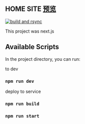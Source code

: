 ## HOME SITE [预览](https://dlsjf.top)
[![build and rsync](https://github.com/peiili/react-imgshare/actions/workflows/node.js.yml/badge.svg)](https://github.com/peiili/react-imgshare/actions/workflows/node.js.yml)

This project was next.js

## Available Scripts

In the project directory, you can run:

to dev
### `npm run dev`

deploy to service
### `npm run build`

### `npm run start`

